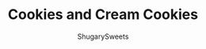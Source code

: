 ---
layout: ../../layouts/MarkdownPostLayout.astro
title: Cookies and Cream Cookies
author: ShugarySweets
pubDate: 2022-10-29
description: "Soft and chewy Cookies and Cream Cookies are packed with Oreo chunks and white chocolate. Their dark chocolate, Oreo-like base makes them irresistible!"
image_url: https://www.shugarysweets.com/wp-content/uploads/2023/01/cookies-cream-cookies-recipe.jpg
tags: ["Cookies","American"]
calories: 167
protein: 2
carbohydrates: 19
fats: 9
fiber: 1
ingredients: ["1 cup unsalted butter, melted","1 cup light brown sugar, packed","2 large eggs","2 teaspoons vanilla extract","1 ½ cups all-purpose flour","1 cup Hershey’s Special Dark cocoa powder","1 teaspoon kosher salt","1 ½ teaspoon baking soda","1 (11 ounce) package white chocolate chips","15 Oreo cookies, crushed (about 1 ½ cups)"]
serves: 36
time: "25 minutes"
prepTime: "15 minutes"
instructions: ["Preheat oven to 350 degrees F. Line a baking sheet with parchment paper, set aside.","Crush Oreos in a ziploc bag, just one smash per Oreo with a meat tenderizer should be enough (you don't need to make fine crumbs here). Set aside.","In a large mixing bowl, combine melted butter with brown sugar. Mix until completely blended. Add in eggs and vanilla extract until fully combined.","Add flour, cocoa powder, kosher salt, and baking soda to mixing bowl. Beat just until incorporated. Fold in all but ½ cup of the white chocolate chips and 1/4 cup of the Oreo cookies.","Using a 2 Tbsp cookie scoop, drop dough two inches apart on prepared cookie sheet. Press 3 or 4 white chocolate chips and 1-2 pieces of crushed Oreo cookie to the top of each cookie before baking.","Bake for 10-12 minutes. The cookies will be slightly underbaked, but not runny. Allow to cool on baking sheet 5-10 minutes before moving to a wire rack to cool completely."]
nutrition: ["167 calories","19 grams carbohydrates","26 milligrams cholesterol","9 grams fat","1 grams fiber","2 grams protein","5 grams saturated fat","121 milligrams sodium","12 grams sugar","0 grams trans fat","3 grams unsaturated fat"]
---